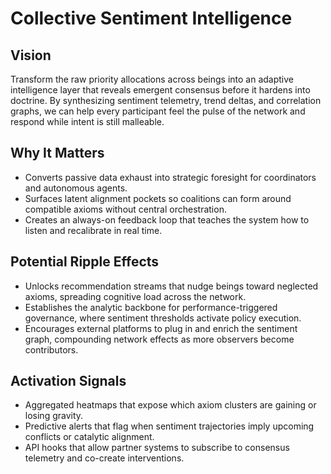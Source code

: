 # Collective Sentiment Intelligence

## Vision
Transform the raw priority allocations across beings into an adaptive intelligence layer that reveals emergent consensus before it hardens into doctrine. By synthesizing sentiment telemetry, trend deltas, and correlation graphs, we can help every participant feel the pulse of the network and respond while intent is still malleable.

## Why It Matters
- Converts passive data exhaust into strategic foresight for coordinators and autonomous agents.
- Surfaces latent alignment pockets so coalitions can form around compatible axioms without central orchestration.
- Creates an always-on feedback loop that teaches the system how to listen and recalibrate in real time.

## Potential Ripple Effects
- Unlocks recommendation streams that nudge beings toward neglected axioms, spreading cognitive load across the network.
- Establishes the analytic backbone for performance-triggered governance, where sentiment thresholds activate policy execution.
- Encourages external platforms to plug in and enrich the sentiment graph, compounding network effects as more observers become contributors.

## Activation Signals
- Aggregated heatmaps that expose which axiom clusters are gaining or losing gravity.
- Predictive alerts that flag when sentiment trajectories imply upcoming conflicts or catalytic alignment.
- API hooks that allow partner systems to subscribe to consensus telemetry and co-create interventions.
